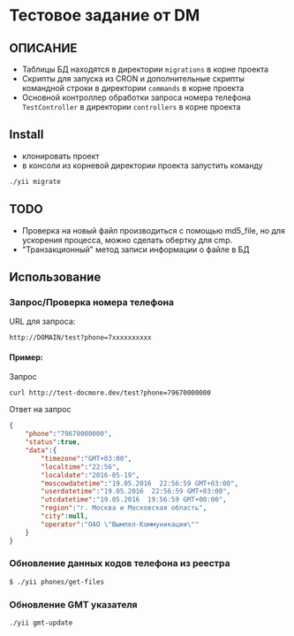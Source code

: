 Тестовое задание от DM
======================

ОПИСАНИЕ
--------
* Таблицы БД находятся в директории `migrations` в корне проекта
* Скрипты для запуска из CRON и дополнительные скрипты командной строки в директории `commands` в корне проекта
* Основной контроллер обработки запроса номера телефона `TestController` в директории `controllers`  в корне проекта



Install
-------
* клонировать проект
* в консоли из корневой директории проекта запустить команду 
```bash
./yii migrate
```


TODO
----
* Проверка на новый файл производиться с помощью md5_file, но для ускорения процесса, можно сделать обертку для cmp.
* "Транзакционный" метод записи информации о файле в БД


Использование
-------------

### Запрос/Проверка номера телефона

URL для запроса:

~~~
http://DOMAIN/test?phone=7xxxxxxxxxx
~~~

#### Пример:

Запрос
~~~
curl http://test-docmore.dev/test?phone=79670000000
~~~

Ответ на запрос
```json
{
    "phone":"79670000000",
    "status":true,
    "data":{
        "timezone":"GMT+03:00",
        "localtime":"22:56",
        "localdate":"2016-05-19",
        "moscowdatetime":"19.05.2016  22:56:59 GMT+03:00",
        "userdatetime":"19.05.2016  22:56:59 GMT+03:00",
        "utcdatetime":"19.05.2016  19:56:59 GMT+00:00",
        "region":"г. Москва и Московская область",
        "city":null,
        "operator":"ОАО \"Вымпел-Коммуникации\""
    }
}
```


### Обновление данных кодов телефона из реестра

```bash
$ ./yii phones/get-files
```

### Обновление GMT указателя
```bash
./yii gmt-update
```


